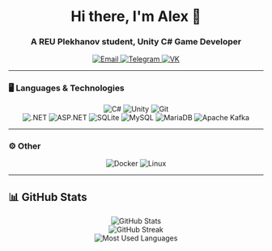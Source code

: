 <h1 align="center">Hi there, I'm Alex 👋</h1>
<h3 align="center">A REU Plekhanov student, Unity C# Game Developer</h3>

<p align="center">
  <a href="mailto:gorneyalexandr.com">
    <img src="https://img.shields.io/badge/Email-000?style=for-the-badge&logo=gmail&logoColor=white" alt="Email">
  </a>
  <a href="https://t.me/gorneyGg">
    <img src="https://img.shields.io/badge/Telegram-000?style=for-the-badge&logo=telegram&logoColor=white" alt="Telegram">
  </a>
  <a href="https://vk.com/gorneycop">
    <img src="https://img.shields.io/badge/VK-000?style=for-the-badge&logo=vk&logoColor=white" alt="VK">
  </a>
</p>

---

### 🖥️ Languages & Technologies
<p align="center">
  <img src="https://img.shields.io/badge/C%23-000?style=for-the-badge&logo=c-sharp&logoColor=white" alt="C#">
  <img src="https://img.shields.io/badge/Unity-000?style=for-the-badge&logo=unity&logoColor=white" alt="Unity">
  <img src="https://img.shields.io/badge/Git-000?style=for-the-badge&logo=git&logoColor=white" alt="Git">
  <br>
  <img src="https://img.shields.io/badge/-.NET-000?&logo=dotnet" alt=".NET">
  <img src="https://img.shields.io/badge/-ASP.NET-000?&logo=dotnet" alt="ASP.NET">
  <img src="https://img.shields.io/badge/-SQLite-000?&logo=Sqlite" alt="SQLite">
  <img src="https://img.shields.io/badge/-MySQL-000?&logo=mysql" alt="MySQL">
  <img src="https://img.shields.io/badge/-MariaDB-000?&logo=mariadb" alt="MariaDB">
  <img src="https://img.shields.io/badge/-Apache%20Kafka-000?&logo=apachekafka" alt="Apache Kafka">
</p>

---

### ⚙️ Other
<p align="center">
  <img src="https://img.shields.io/badge/-Docker-000?style=for-the-badge&logo=docker" alt="Docker">
  <img src="https://img.shields.io/badge/-Linux-000?style=for-the-badge&logo=linux" alt="Linux">
</p>

---

## 📊 GitHub Stats
<p align="center">
  <img src="https://github-readme-stats.vercel.app/api?username=YourGitHubUsername&show_icons=true&theme=github_dark" alt="GitHub Stats">
  <br>
  <img src="https://github-readme-streak-stats.herokuapp.com/?user=YourGitHubUsername&theme=github_dark" alt="GitHub Streak">
  <br>
  <img src="https://github-readme-stats.vercel.app/api/top-langs/?username=YourGitHubUsername&layout=compact&theme=github_dark" alt="Most Used Languages">
</p>
